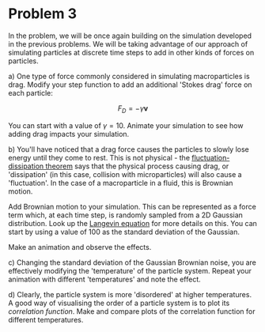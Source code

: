 # Problem 3

In the problem, we will be once again building on the simulation developed in the previous problems. We will be taking advantage of our approach of simulating particles at discrete time steps to add in other kinds of forces on particles. 

a) One type of force commonly considered in simulating macroparticles is drag. Modify your step function to add an additional 'Stokes drag' force on each particle:

$$ F_D = -\gamma \mathbf{v}  $$

You can start with a value of $\gamma=10$. Animate your simulation to see how adding drag impacts your simulation. 

b) You'll have noticed that a drag force causes the particles to slowly lose energy until they come to rest. This is not physical - the <a href="https://en.wikipedia.org/wiki/Fluctuation-dissipation_theorem">fluctuation-dissipation theorem</a> says that the physical process causing drag, or 'dissipation' (in this case, collision with microparticles) will also cause a 'fluctuation'. In the case of a macroparticle in a fluid, this is Brownian motion. 

Add Brownian motion to your simulation. This can be represented as a force term which, at each time step, is randomly sampled from a 2D Gaussian distribution. Look up the <a href="https://en.wikipedia.org/wiki/Langevin_equation">Langevin equation</a> for more details on this. You can start by using a value of 100 as the standard deviation of the Gaussian.

Make an animation and observe the effects.

c) Changing the standard deviation of the Gaussian Brownian noise, you are effectively modifying the 'temperature' of the particle system. Repeat your animation with different 'temperatures' and note the effect.

d) Clearly, the particle system is more 'disordered' at higher temperatures. A good way of visualising the order of a particle system is to plot its *correlation function*. Make and compare plots of the correlation function for different temperatures.